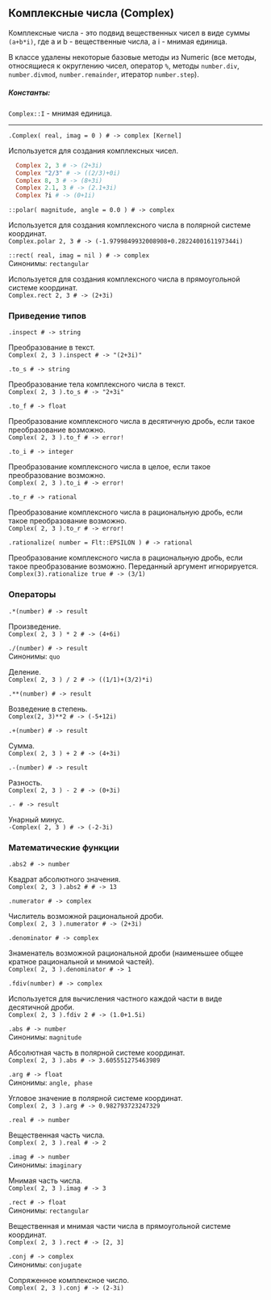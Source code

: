 ## Комплексные числа (Complex)

Комплексные числа - это подвид вещественных чисел в виде суммы `(a+b*i)`, где a и b - вещественные числа, а i - мнимая единица.

В классе удалены некоторые базовые методы из Numeric (все методы, относящиеся к округлению чисел, оператор `%`, методы `number.div`, `number.divmod`, `number.remainder`, итератор `number.step`).

##### Константы:

`Complex::I` - мнимая единица.

*****

`.Complex( real, imag = 0 ) # -> complex [Kernel]`

Используется для создания комплексных чисел.

~~~~~ ruby
  Complex 2, 3 # -> (2+3i)
  Complex "2/3" # -> ((2/3)+0i)
  Complex 8, 3 # -> (8+3i)
  Complex 2.1, 3 # -> (2.1+3i)
  Complex ?i # -> (0+1i)
~~~~~

`::polar( magnitude, angle = 0.0 ) # -> complex`

Используется для создания комплексного числа в полярной системе координат.  
`Complex.polar 2, 3 # -> (-1.9799849932008908+0.2822400161197344i)`

`::rect( real, imag = nil ) # -> complex`  
Синонимы: `rectangular`

Используется для создания комплексного числа в прямоугольной системе координат.  
`Complex.rect 2, 3 # -> (2+3i)`

### Приведение типов

`.inspect # -> string`

Преобразование в текст.  
`Complex( 2, 3 ).inspect # -> "(2+3i)"`

`.to_s # -> string`

Преобразование тела комплексного числа в текст.  
`Complex( 2, 3 ).to_s # -> "2+3i"`

`.to_f # -> float`

Преобразование комплексного числа в десятичную дробь, если такое преобразование возможно.  
`Complex( 2, 3 ).to_f # -> error!`

`.to_i # -> integer`

Преобразование комплексного числа в целое, если такое преобразование возможно.  
`Complex( 2, 3 ).to_i # -> error!`

`.to_r # -> rational`

Преобразование комплексного числа в рациональную дробь, если такое преобразование возможно.  
`Complex( 2, 3 ).to_r # -> error!`

`.rationalize( number = Flt::EPSILON ) # -> rational`

Преобразование комплексного числа в рациональную дробь, если такое преобразование возможно. Переданный аргумент игнорируется.  
`Complex(3).rationalize true # -> (3/1)`

### Операторы

`.*(number) # -> result`

Произведение.  
`Complex( 2, 3 ) * 2 # -> (4+6i)`

`./(number) # -> result`  
Синонимы: `quo`

Деление.  
`Complex( 2, 3 ) / 2 # -> ((1/1)+(3/2)*i)`

`.**(number) # -> result`

Возведение в степень.  
`Complex(2, 3)**2 # -> (-5+12i)`

`.+(number) # -> result`

Сумма.  
`Complex( 2, 3 ) + 2 # -> (4+3i)`

`.-(number) # -> result`

Разность.  
`Complex( 2, 3 ) - 2 # -> (0+3i)`

`.- # -> result`

Унарный минус.  
`-Complex( 2, 3 ) # -> (-2-3i)`

### Математические функции

`.abs2 # -> number`

Квадрат абсолютного значения.  
`Complex( 2, 3 ).abs2 # # -> 13`

`.numerator # -> complex`

Числитель возможной рациональной дроби.  
`Complex( 2, 3 ).numerator # -> (2+3i)`

`.denominator # -> complex`

Знаменатель возможной рациональной дроби (наименьшее общее кратное рациональной и мнимой частей).  
`Complex( 2, 3 ).denominator # -> 1`

`.fdiv(number) # -> complex`

Используется для вычисления частного каждой части в виде десятичной дроби.  
`Complex( 2, 3 ).fdiv 2 # -> (1.0+1.5i)`

`.abs # -> number`  
Синонимы: `magnitude`

Абсолютная часть в полярной системе координат.  
`Complex( 2, 3 ).abs # -> 3.605551275463989`

`.arg # -> float`  
Синонимы: `angle, phase`

Угловое значение в полярной системе координат.  
`Complex( 2, 3 ).arg # -> 0.982793723247329`

`.real # -> number`

Вещественная часть числа.  
`Complex( 2, 3 ).real # -> 2`

`.imag # -> number`  
Синонимы: `imaginary`

Мнимая часть числа.  
`Complex( 2, 3 ).imag # -> 3`

`.rect # -> float`  
Синонимы: `rectangular`

Вещественная и мнимая части числа в прямоугольной системе координат.  
`Complex( 2, 3 ).rect # -> [2, 3]`


`.conj # -> complex`  
Синонимы: `conjugate`

Сопряженное комплексное число.  
`Complex( 2, 3 ).conj # -> (2-3i)`

